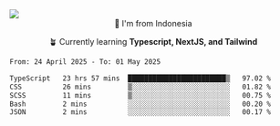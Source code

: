 
<img align = "center" src="https://readme-typing-svg.herokuapp.com?font=Fira+Code&size=25&pause=1000&color=00F713&center=true&vCenter=true&random=false&width=850&height=70&lines=Hi+There+%F0%9F%91%8B%2C+Im+Julian+Caesar;"/>
<br>

<div align = "center">
  📌 I'm from Indonesia
  
  🪴 Currently learning **Typescript, NextJS, and Tailwind**
</div>

<!--START_SECTION:waka-->

```txt
From: 24 April 2025 - To: 01 May 2025

TypeScript   23 hrs 57 mins  ████████████████████████▒   97.02 %
CSS          26 mins         ▒░░░░░░░░░░░░░░░░░░░░░░░░   01.82 %
SCSS         11 mins         ▒░░░░░░░░░░░░░░░░░░░░░░░░   00.75 %
Bash         2 mins          ░░░░░░░░░░░░░░░░░░░░░░░░░   00.20 %
JSON         2 mins          ░░░░░░░░░░░░░░░░░░░░░░░░░   00.17 %
```

<!--END_SECTION:waka-->
